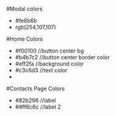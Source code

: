 #Modal colors
- #fe6b6b
- rgb(254,107,107)

#Home Colors
- #f00100 //button center bg
- #b4b7c2 //button center border color
- #eff2fa //background color
- #c3c6d3 //text color
- 

#Contacts Page Colors
- #82b296 //label
- ##ff6c6c //label 2